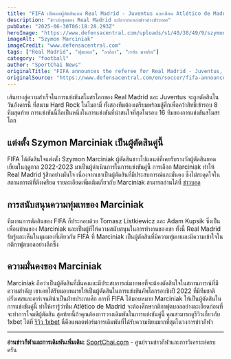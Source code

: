 ```yaml
---
title: "FIFA เปิดเผยผู้ตัดสินเกม Real Madrid - Juventus และเตือน Atlético de Madrid"
description: "ข่าวล่าสุดของ Real Madrid แปลจากแหล่งข่าวต่างประเทศ"
pubDate: "2025-06-30T06:18:28.293Z"
heroImage: "https://www.defensacentral.com/uploads/s1/40/38/49/9/szymon-marciniak_117_1200x675.jpeg"
imageAlt: "Szymon Marciniak"
imageCredit: "www.defensacentral.com"
tags: ["Real Madrid", "ฟุตบอล", "ลาลีกา", "เรอัล มาดริด"]
category: "football"
author: "SportChai News"
originalTitle: "FIFA announces the referee for Real Madrid - Juventus, warning to Atlético de Madrid included"
originalSource: "https://www.defensacentral.com/en/soccer/fifa-announces-the-referee-for-real-madrid-juventus-warning-to-atletico-de-madrid-included_308538_102.html"
---
```


เส้นทางสู่ความสำเร็จในการแข่งขันสโมสรโลกของ Real Madrid และ Juventus จะถูกตัดสินในวันอังคารนี้ ที่สนาม Hard Rock ในไมอามี่ ทั้งสองทีมต้องเตรียมพร้อมสู้ศึกเพื่อคว้าสิทธิ์เข้ารอบ 8 ทีมสุดท้าย การแข่งขันนี้ถือเป็นหนึ่งในการแข่งขันที่น่าสนใจที่สุดในรอบ 16 ทีมของการแข่งขันสโมสรโลก
## แต่งตั้ง Szymon Marciniak เป็นผู้ตัดสินคู่นี้
FIFA ได้ตัดสินใจแต่งตั้ง Szymon Marciniak ผู้ตัดสินชาวโปแลนด์ที่เคยรับรางวัลผู้ตัดสินยอดเยี่ยมในฤดูกาล 2022-2023 มาเป็นผู้ดำเนินการในการแข่งขันคู่นี้ การเลือก Marciniak ทำให้ Real Madrid รู้สึกอย่างมั่นใจ เนื่องจากเขาเป็นผู้ตัดสินที่มีประสบการณ์และมั่นคง ซึ่งไม่สะดุดใจในสถานการณ์ที่ตึงเครียด รายละเอียดเพิ่มเติมเกี่ยวกับ Marciniak สามารถอ่านได้ที่ [ข่าวบอล](https://sportchai.com/%e0%b8%82%e0%b9%88%e0%b8%b2%e0%b8%a7%e0%b8%9f%e0%b8%b8%e0%b8%95%e0%b8%9a%e0%b8%ad%e0%b8%a5/)
## การสนับสนุนความทุ่มเทของ Marciniak
ทีมงานการตัดสินของ FIFA ก็ประกอบด้วย Tomasz Listkiewicz และ Adam Kupsik ซึ่งเป็นเพื่อนบ้านของ Marciniak และเป็นผู้ที่ให้ความสนับสนุนในการทำงานของเขา ทั้งนี้ Real Madrid รับรู้และเห็นในมุมมองที่เดียวกับ FIFA ที่ Marciniak เป็นผู้ตัดสินที่มีความทุ่มเทและมีความเข้าใจในกติกาฟุตบอลอย่างลึกซึ้ง
## ความมั่นคงของ Marciniak
Marciniak ถือว่าเป็นผู้ตัดสินที่มั่นคงและมีประสบการณ์มากพอที่จะต้องตัดสินใจในสถานการณ์ที่มีความสำคัญ เขาเคยได้รับมอบหมายให้เป็นผู้ตัดสินในการแข่งขันคัพโลกรอบชิงปี 2022 ที่มีทีมชาติฝรั่งเศสและอาร์เจนติน่าเป็นฝ่ายประกบศึก การที่ FIFA ได้มอบหมาย Marciniak ให้เป็นผู้ตัดสินในการแข่งขันคู่นี้ ทำให้เรารู้ว่าทีม Atlético de Madrid จะต้องศึกษากติกาฟุตบอลอย่างละเอียดก่อนที่จะทำการโจมตีผู้ตัดสิน
สุดท้ายนี้ถ้าคุณต้องการวางเดิมพันในการแข่งขันคู่นี้ คุณสามารถดูรีวิวเกี่ยวกับ 1xbet ได้ที่ [รีวิว 1xbet](https://sportchai.com/%E0%B8%A3%E0%B8%B5%E0%B8%A7%E0%B8%B4%E0%B8%A7%E0%B8%84%E0%B8%B2%E0%B8%AA%E0%B8%B4%E0%B9%82%E0%B8%99/1xbet-%E0%B8%A3%E0%B8%A7%E0%B8%A7/) นี่คือแพลตฟอร์มการเดิมพันที่ได้รับความนิยมมากที่สุดในวงการข่าวกีฬา

---

**อ่านข่าวกีฬาและการเดิมพันเพิ่มเติม:** [SportChai.com](https://sportchai.com) - ศูนย์รวมข่าวกีฬาและการวิเคราะห์ครบครัน